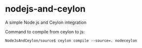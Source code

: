 nodejs-and-ceylon
=================

A simple Node.js and Ceylon integration


Command to compile from ceylon to js:

    NodeJsAndCeylon/source$ ceylon compile --source=. nodeceylon
